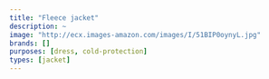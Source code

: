 ```yaml
---
title: "Fleece jacket"
description: ~
image: "http://ecx.images-amazon.com/images/I/51BIP0oynyL.jpg"
brands: []
purposes: [dress, cold-protection]
types: [jacket]
---
```

